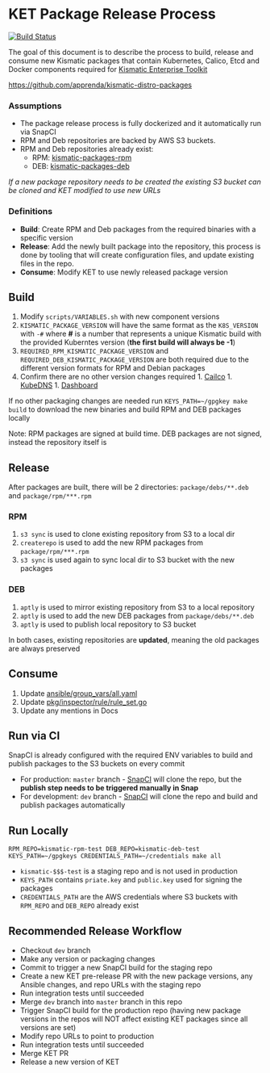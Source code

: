 # KET Package Release Process

[![Build Status](https://snap-ci.com/UCrOoZjLpiJ9te5hUCgFhosqKnGoSycwMvONJhWQ9o4/build_image)](https://snap-ci.com/apprenda/kismatic-distro-packages/branch/master)

The goal of this document is to describe the process to build, release and consume new Kismatic packages that contain Kubernetes, Calico, Etcd and Docker components required for [Kismatic Enterprise Toolkit](https://github.com/apprenda/kismatic)

https://github.com/apprenda/kismatic-distro-packages

### Assumptions
* The package release process is fully dockerized and it automatically run via SnapCI
* RPM and Deb repositories are backed by AWS S3 buckets.
* RPM and Deb repositories already exist:
	* RPM: [kismatic-packages-rpm](https://console.aws.amazon.com/s3/home?region=us-east-1#&bucket=kismatic-packages-rpm&prefix=)
	* DEB: [kismatic-packages-deb](https://console.aws.amazon.com/s3/home?region=us-east-1#&bucket=kismatic-packages-deb&prefix=)
  
*If a new package repository needs to be created the existing S3 bucket can be cloned and KET modified to use new URLs*

### Definitions
* **Build**: Create RPM and Deb packages from the required binaries with a specific version
* **Release**: Add the newly built package into the repository, this process is done by tooling that will create configuration files, and update existing files in the repo.
* **Consume**: Modify KET to use newly released package version

## Build
1. Modify `scripts/VARIABLES.sh` with new component versions
  1. `KISMATIC_PACKAGE_VERSION` will have the same format as the `K8S_VERSION` with `-#` where **#** is a number that represents a unique Kismatic build with the provided Kuberntes version (**the first build will always be -1**) 
  1. `REQUIRED_RPM_KISMATIC_PACKAGE_VERSION` and `REQUIRED_DEB_KISMATIC_PACKAGE_VERSION` are both required due to the different version formats for RPM and Debian packages
  1. Confirm there are no other version changes required
    1. [Cailco](http://docs.projectcalico.org/)
    1. [KubeDNS](https://github.com/kubernetes/kubernetes/tree/master/cluster/addons/dns)
    1. [Dashboard](https://github.com/kubernetes/kubernetes/tree/master/cluster/addons/dashboard)
    
If no other packaging changes are needed run `KEYS_PATH=~/gpgkey make build` to download the new binaries and build RPM and DEB packages locally

Note: RPM packages are signed at build time. DEB packages are not signed, instead the repository itself is

## Release
After packages are built, there will be 2 directories: `package/debs/**.deb` and `package/rpm/***.rpm`
### RPM
1. `s3 sync` is used to clone existing repository from S3 to a local dir
1. `createrepo` is used to add the new RPM packages from `package/rpm/***.rpm`
1. `s3 sync` is used again to sync local dir to S3 bucket with the new packages

### DEB
1. `aptly` is used to mirror existing repository from S3 to a local repository
1. `aptly` is used to add the new DEB packages from `package/debs/**.deb`
1. `aptly` is used to publish local repository to S3 bucket

In both cases, existing repositories are **updated**, meaning the old packages are always preserved

## Consume
1. Update [ansible/group_vars/all.yaml](https://github.com/apprenda/kismatic/blob/master/ansible/group_vars/all.yaml)
1. Update [pkg/inspector/rule/rule_set.go](https://github.com/apprenda/kismatic/blob/master/pkg/inspector/rule/rule_set.go)
1. Update any mentions in Docs

## Run via CI
SnapCI is already configured with the required ENV variables to build and publish packages to the S3 buckets on every commit
* For production: `master` branch - [SnapCI](https://snap-ci.com/apprenda/kismatic-distro-packages/branch/master) will clone the repo, but the **publish step needs to be triggered manually in Snap**
* For development: `dev` branch - [SnapCI](https://snap-ci.com/apprenda/kismatic-distro-packages/branch/dev) will clone the repo and build and publish packages automatically

## Run Locally
`RPM_REPO=kismatic-rpm-test DEB_REPO=kismatic-deb-test KEYS_PATH=~/gpgkeys CREDENTIALS_PATH=~/credentials make all`  
* `kismatic-$$$-test` is a staging repo and is not used in production
* `KEYS_PATH` contains `priate.key` and `public.key` used for signing the packages
* `CREDENTIALS_PATH` are the AWS credentials where S3 buckets with `RPM_REPO` and `DEB_REPO` already exist

## Recommended Release Workflow
* Checkout `dev` branch
* Make any version or packaging changes
* Commit to trigger a new SnapCI build for the staging repo
* Create a new KET pre-release PR with the new package versions, any Ansible changes, and repo URLs with the staging repo
* Run integration tests until succeeded 
* Merge `dev` branch into `master` branch in this repo
* Trigger SnapCI build for the production repo (having new package versions in the repos will NOT affect existing KET packages since all versions are set)
* Modify repo URLs to point to production
* Run integration tests until succeeded 
* Merge KET PR
* Release a new version of KET
